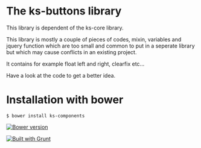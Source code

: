 # The ks-buttons library

This library is dependent of the ks-core library.

This library is mostly a couple of pieces of codes, mixin, variables and jquery function which are too small and common to put in a seperate library but which may cause conflicts in an existing project. 

It contains for example float left and right, clearfix etc...

Have a look at the code to get a better idea.

# Installation with bower

```console
$ bower install ks-components
```

[![Bower version](https://badge.fury.io/bo/ks-components.svg)](http://badge.fury.io/bo/ks-components)

[![Built with Grunt](https://cdn.gruntjs.com/builtwith.png)](http://gruntjs.com/)
